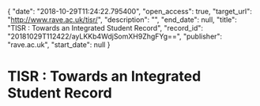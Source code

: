 {
  "date": "2018-10-29T11:24:22.795400", 
  "open_access": true, 
  "target_url": "http://www.rave.ac.uk/tisr/", 
  "description": "", 
  "end_date": null, 
  "title": "TISR : Towards an Integrated Student Record", 
  "record_id": "20181029T112422/ayLKKb4WdjSomXH9ZhgFYg==", 
  "publisher": "rave.ac.uk", 
  "start_date": null
}

# TISR : Towards an Integrated Student Record

